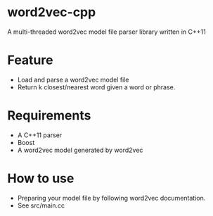 word2vec-cpp
============

A multi-threaded word2vec model file parser library written in C++11

Feature
=======

 - Load and parse a word2vec model file
 - Return k closest/nearest word given a word or phrase.

Requirements
============

 - A C++11 parser
 - Boost
 - A word2vec model generated by word2vec
 
How to use
==========

 - Preparing your model file by following word2vec documentation.
 - See src/main.cc